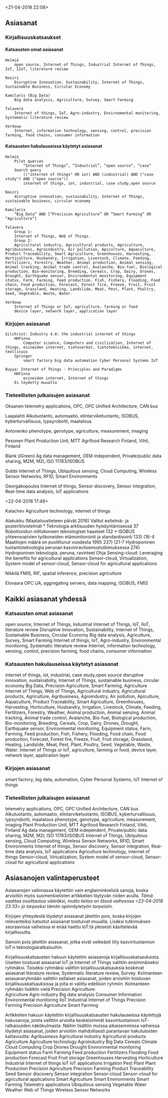 <21-04-2018  22:08>

## Asiasanat

### Kirjallisuuskatsaukset

#### Katsausten omat asiasanat

	Helmiö
		open source, Internet of Things, Industrial Internet of Things, IoT, IIoT, literature review

	Nasiri
		Disruptive Innovation, Sustainability, Internet of Things, Sustainable Business, Circular Economy 

	Kamilaris (Big Data)
		Big data analysis, Agriculture, Survey, Smart Farming

	Talavera
		Internet of things, IoT, Agro-industry, Environmental monitoring, Systematic literature review

    Verdouw
        Internet, information technology, sensing, control, precision farming, food chains, consumer information


#### Katsausten hakulauseissa käytetyt asiasanat

	Helmiö
		Pilot queries
			“Internet of Things”, “Industrial”, “open source”, “case”
		Search query
			(("internet of things" OR iot) AND (industrial) AND ("case study") AND ("open source"))	
            internet of things, iot, industrial, case study,open source

	Nasiri
		disruptive innovation, sustainability, Internet of Things, sustainable business, circular economy

	Kamilaris
		“Big Data” AND [“Precision Agriculture” OR “Smart Farming” OR “Agriculture“]

	Talavera
		Group 1:
		Internet of Things, Web of Things.
		Group 2:
		Agricultural industry, Agricultural products, Agriculture, Agribusiness, Agroindustry, Air pollution, Apiculture, Aquaculture, Product Traceability, Smart Agriculture, Greenhouses, Harvesting, Horticulture, Husbandry, Irrigation, Livestock, Climate, Feeding, Fertilizers, Forestry, Weather, Animal production, Animal sensing, Animal tracking, Animal trade control, Avalanche, Bio-fuel, Biological production, Bio-monitoring, Breeding, Cereals, Crop, Dairy, Drones, Drought, Earthquake sensor, Environmental monitoring, Equipment status, Farm, Farming, Feed production, Fish, Fishery, Flooding, Food chain, Food production, Forecast, Forest fire, Freeze, Fruit, Fruit storage, Grassland, Heating, Landslide, Meat, Pest, Plant, Poultry, Seed, Vegetable, Waste, Water.

    Verdouw
        Internet of Things or IoT, agriculture, farming or food
        device layer, network layer, application layer

### Kirjojen asiasanat

	Gilchrist: Industry 4.0: the industrial internet of things
		HHFinna
			Computer science, Computers and civilization, Internet of things, esineiden internet, tietoverkot, tietotekniikka, internet, teollisuus
		Springer
			smart factory big data automation Cyber Personal Systems IoT

	Buyya: Internet of Things - Principles and Paradigms
		HHFinna
			esineiden internet, Internet of things
		Ei löydetty muualta

### Tieteellisten julkaisujen asiasanat

Oksanen
    telemetry applications, OPC, OPC Unified Architecture, CAN bus

Laajalahti
    Alkutuotanto, automaatio, elintarviketuotanto, ISOBUS, kyberturvallisuus, lypsyrobotti, maatalous

Antonenko
    phenotype, genotype, agriculture, measurement, imaging

Pesonen
    Plant Production Unit, MTT Agrifood Research Finland, Vihti, Finland

Blank (iGreen)
    Ag data management, OEM independent, Private/public data sharing, M2M, M2I, ISO 11783/ISOBUS

Gubbi
    Internet of Things, Ubiquitous sensing, Cloud Computing, Wireless Sensor Networks, RFID, Smart Environments

Georgakopoulos
    Internet of things, Sensor discovery, Sensor integration, Real-time data analysis, IoT applications

<22-04-2018  17:49>

Kalachev
    Agriculture technology, internet of things

Alakukku (Maataloustieteen päivät 2016)
    Valitut esitelmä- ja posteritiivistelmät
        * Teknologia arktisuuden hyödyntämisessä 37
        Robotisoidun niittokoneen teknologiset haasteet 132
        * ISOBUS yhteensopivien työkoneiden etämonitorointi ja standardisointi 133)
        (16-4 Maatilojen määrä on puolittunut vuodesta 1995 237)
        (21-7 Hydroponinen tuotantoteknologia perunan kasvinravitsemustutkimuksessa 274)
            Hydroponinen teknologia, peruna, ravinteet
Ohja Sensing-cloud: Leveraging the benefits for agricultural applications
    Sensor-cloud, Virtualization, System model of sensor-cloud, Sensor-cloud for agricultural applications

Nikkilä
    FMIS, RIF, spatial inference, precision agriculture

Elovaara
    OPC UA, aggregating servers, data mapping, ISOBUS, FMIS

## Kaikki asiasanat yhdessä
### Katsausten omat asiasanat
open source, Internet of Things, Industrial Internet of Things, IoT, IIoT, literature review
Disruptive Innovation, Sustainability, Internet of Things, Sustainable Business, Circular Economy 
Big data analysis, Agriculture, Survey, Smart Farming
Internet of things, IoT, Agro-industry, Environmental monitoring, Systematic literature review
Internet, information technology, sensing, control, precision farming, food chains, consumer information
### Katsausten hakulauseissa käytetyt asiasanat        
internet of things, iot, industrial, case study,open source
disruptive innovation, sustainability, Internet of Things, sustainable business, circular economy
Big Data, Precision Agriculture, Smart Farming, Agriculture
Internet of Things, Web of Things, Agricultural industry, Agricultural products, Agriculture, Agribusiness, Agroindustry, Air pollution, Apiculture, Aquaculture, Product Traceability, Smart Agriculture, Greenhouses, Harvesting, Horticulture, Husbandry, Irrigation, Livestock, Climate, Feeding, Fertilizers, Forestry, Weather, Animal production, Animal sensing, Animal tracking, Animal trade control, Avalanche, Bio-fuel, Biological production, Bio-monitoring, Breeding, Cereals, Crop, Dairy, Drones, Drought, Earthquake sensor, Environmental monitoring, Equipment status, Farm, Farming, Feed production, Fish, Fishery, Flooding, Food chain, Food production, Forecast, Forest fire, Freeze, Fruit, Fruit storage, Grassland, Heating, Landslide, Meat, Pest, Plant, Poultry, Seed, Vegetable, Waste, Water.
Internet of Things or IoT, agriculture, farming or food, device layer, network layer, application layer
### Kirjojen asiasanat
smart factory, big data, automation, Cyber Personal Systems, IoT
Internet of things
### Tieteellisten julkaisujen asiasanat
telemetry applications, OPC, OPC Unified Architecture, CAN bus
Alkutuotanto, automaatio, elintarviketuotanto, ISOBUS, kyberturvallisuus, lypsyrobotti, maatalous
phenotype, genotype, agriculture, measurement, imaging
Plant Production Unit, MTT Agrifood Research Finland, Vihti, Finland
Ag data management, OEM independent, Private/public data sharing, M2M, M2I, ISO 11783/ISOBUS
Internet of Things, Ubiquitous sensing, Cloud Computing, Wireless Sensor Networks, RFID, Smart Environments
Internet of things, Sensor discovery, Sensor integration, Real-time data analysis, IoT applications
Agriculture technology, internet of things
Sensor-cloud, Virtualization, System model of sensor-cloud, Sensor-cloud for agricultural applications

## Asiasanojen valintaperusteet

Asiasanojen valinnassa käytettiin vain englanninkielisiä sanoja, koska arvioitiin myös suomenkielisten artikkelien löytyvän niiden avulla. *Tämä saattaa osoittautua vääräksi, mutta tietoa on tässä vaiheessa <23-04-2018  23:33> jo tarpeeksi tämän opinnäytetyön tarpeisiin.*

Kirjojen yhteydestä löydetyt asiasanat jätettiin pois, koska kirjojen relevanteiksi katsotut asiasanat toistuivat muualla. Lisäksi tutkimuksen seuraavissa vaiheissa ei enää haettu IoT:tä yleisesti käsittelevää kirjallisuutta.

Samoin pois jätettiin asiasanat, jotka eivät selkeästi liity kasvintuotannon IoT:n teknologiaratkaisuihin.

Kirjallisuuskatsausten hakuun käytettiin asiasanoja kirjallisuuskatsauksista. Useiten toistuvat asiasanat IoT ja Internet of Things valittiin ensimmäiseksi ryhmäksi. Toiseksi ryhmäksi valittiin kirjallisuuskatsauksia koskevat asiasanat literature review, Systematic literature review, Survey. Kolmanteen asiasanaryhmään valittiin sellaiset asiasanat, joiden arvioitiin toistuvan kirjallisuuskatsauksissa ja joita ei valittu edellisiin ryhmiin. Kolmanteen ryhmään lisättiin vielä Precision Agriculture:   
    Agriculture
    Agro-industry
    Big data analysis
    Consumer Information
    Environmental monitoring
    IIoT
    Industrial Internet of Things
    Precision Farming
    Precision Agriculture
    Smart Farming

Artikkelien hakuun käytettiin kirjallisuuskatsausten hakulauseissa käytettyjä hakusanoja, joista valittiin arviolta keskeisimmät kasvintuotannon IoT-ratkaisuiden näkökulmasta. Näihin lisättiin muissa aikaisemmissa vaiheissa löydetyt asiasanat, joiden arvioitiin mahdollisesti parantavan hakutulosten kattavuutta:
    Agribusiness
    Agricultural industry
    Agricultural products
    Agriculture
    Agriculture technology
    Agroindustry
    Big Data
    Cereals
    Climate
    Cloud Computing
    Crop
    Drones
    Drought
    Environmental monitoring
    Equipment status
    Farm
    Farming
    Feed production
    Fertilizers
    Flooding
    Food production
    Forecast
    Fruit
    Fruit storage
    Greenhouses
    Harvesting
    Horticulture
    Industrial
    Internet of things
    IoT
    IoT applications
    Irrigation
    Pest
    Plant
    Plant Production
    Precision Agriculture
    Precision Farming
    Product Traceability
    Seed
    Sensor discovery
    Sensor integration
    Sensor-cloud
    Sensor-cloud for agricultural applications
    Smart Agriculture
    Smart Environments
    Smart Farming
    Telemetry applications
    Ubiquitous sensing
    Vegetable
    Water
    Weather
    Web of Things
    Wireless Sensor Networks